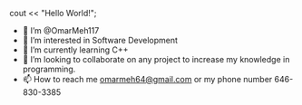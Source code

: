 cout << "Hello World!";
- 👋 I’m @OmarMeh117
- 👀 I’m interested in Software Development
- 🌱 I’m currently learning C++
- 💞️ I’m looking to collaborate on any project to increase my knowledge in programming.
- 📫 How to reach me omarmeh64@gmail.com or my phone number 646-830-3385

<!---
OmarMeh117/OmarMeh117 is a ✨ special ✨ repository because its `README.md` (this file) appears on your GitHub profile.
You can click the Preview link to take a look at your changes.
--->
